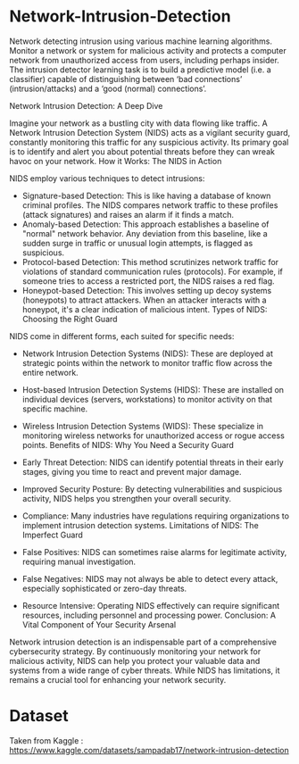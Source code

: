# Network-Intrusion-Detection


 Network detecting intrusion using various machine learning algorithms. Monitor a network or system for malicious activity and protects a computer network from unauthorized access from users, including perhaps insider. The intrusion detector learning task is to build a predictive model (i.e. a classifier) capable of distinguishing between ‘bad connections’ (intrusion/attacks) and a ‘good (normal) connections’.


Network Intrusion Detection: A Deep Dive

Imagine your network as a bustling city with data flowing like traffic. A Network Intrusion Detection System (NIDS) acts as a vigilant security guard, constantly monitoring this traffic for any suspicious activity. Its primary goal is to identify and alert you about potential threats before they can wreak havoc on your network.
  How it Works: The NIDS in Action

NIDS employ various techniques to detect intrusions:

 * Signature-based Detection: This is like having a database of known criminal profiles. The NIDS compares network traffic to these profiles (attack signatures) and raises an alarm if it finds a match.
 * Anomaly-based Detection: This approach establishes a baseline of "normal" network behavior. Any deviation from this baseline, like a sudden surge in traffic or unusual login attempts, is flagged as suspicious.
 * Protocol-based Detection: This method scrutinizes network traffic for violations of standard communication rules (protocols). For example, if someone tries to access a restricted port, the NIDS raises a red flag.
 * Honeypot-based Detection: This involves setting up decoy systems (honeypots) to attract attackers. When an attacker interacts with a honeypot, it's a clear indication of malicious intent.
Types of NIDS: Choosing the Right Guard

NIDS come in different forms, each suited for specific needs:

 * Network Intrusion Detection Systems (NIDS): These are deployed at strategic points within the network to monitor traffic flow across the entire network.
 * Host-based Intrusion Detection Systems (HIDS): These are installed on individual devices (servers, workstations) to monitor activity on that specific machine.
 * Wireless Intrusion Detection Systems (WIDS): These specialize in monitoring wireless networks for unauthorized access or rogue access points.
Benefits of NIDS: Why You Need a Security Guard

 * Early Threat Detection: NIDS can identify potential threats in their early stages, giving you time to react and prevent major damage.
 * Improved Security Posture: By detecting vulnerabilities and suspicious activity, NIDS helps you strengthen your overall security.
 * Compliance: Many industries have regulations requiring organizations to implement intrusion detection systems.
Limitations of NIDS: The Imperfect Guard

 * False Positives: NIDS can sometimes raise alarms for legitimate activity, requiring manual investigation.
 * False Negatives: NIDS may not always be able to detect every attack, especially sophisticated or zero-day threats.
 * Resource Intensive: Operating NIDS effectively can require significant resources, including personnel and processing power.
Conclusion: A Vital Component of Your Security Arsenal

Network intrusion detection is an indispensable part of a comprehensive cybersecurity strategy. By continuously monitoring your network for malicious activity, NIDS can help you protect your valuable data and systems from a wide range of cyber threats. While NIDS has limitations, it remains a crucial tool for enhancing your network security.

#  Dataset


Taken from Kaggle : https://www.kaggle.com/datasets/sampadab17/network-intrusion-detection

